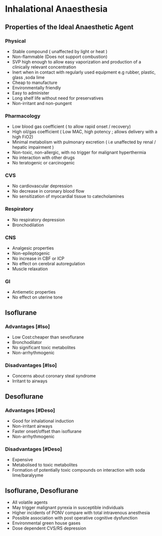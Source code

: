 # Inhalational Anaesthesia

## Properties of the Ideal Anaesthetic Agent

### Physical

- Stable compound ( unaffected by light or heat )
- Non-flammable (Does not support combustion)
- SVP high enough to allow easy vaporization and production of a clinically relevant concentration
- Inert when in contact with regularly used equipment e.g rubber, plastic, glass ,soda lime
- Cheap to manufacture
- Environmentally friendly
- Easy to administer
- Long shelf life without need for preservatives
- Non-irritant and non-pungent

### Pharmacology

- Low blood gas coefficient ( to allow rapid onset / recovery)
- High oil/gas coefficient ( Low MAC, high potency ; allows delivery with a high FiO2)
- Minimal metabolism with pulmonary excretion ( i.e unaffected by renal / hepatic impairment )
- Non-toxic, non-allergic, with no trigger for malignant hyperthermia
- No interaction with other drugs
- No teratogenic or carcinogenic

### CVS

- No cardiovascular depression
- No decrease in coronary blood flow
- No sensitization of myocardial tissue to catecholamines

### Respiratory

- No respiratory depression
- Bronchodilation

### CNS

- Analgesic properties
- Non-epileptogenic
- No increase in CBF or ICP
- No effect on cerebral autoregulation
- Muscle relaxation

### GI

- Antiemetic properties
- No effect on uterine tone

## Isoflurane

### Advantages [#Iso]

- Low Cost:cheaper than sevoflurane
- Bronchodilator
- No significant toxic metabolites
- Non-arrhythmogenic

### Disadvantages [#Iso]

- Concerns about coronary steal syndrome
- Irritant to airways

## Desoflurane

### Advantages [#Deso]

- Good for inhalational induction
- Non-irritant airways
- Faster onset/offset than isoflurane
- Non-arrhythmogenic

### Disadvantages [#Deso]

- Expensive
- Metabolised to toxic metabolites
- Formation of potentially toxic compounds on interaction with soda lime/baralyyme

## Isoflurane, Desoflurane

- All volatile agents
- May trigger malignant pyrexia in susceptible individuals
- Higher incidents of PONV compare with total intravenous anesthesia
- Possible association with post operative cognitive dysfunction
- Environmental green house gases
- Dose dependent CVS/RS depression
